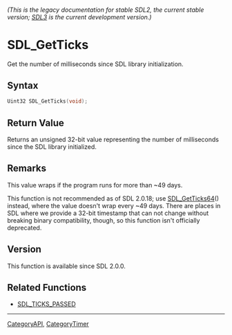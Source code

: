 ###### (This is the legacy documentation for stable SDL2, the current stable version; [SDL3](https://wiki.libsdl.org/SDL3/) is the current development version.)
# SDL_GetTicks

Get the number of milliseconds since SDL library initialization.

## Syntax

```c
Uint32 SDL_GetTicks(void);

```

## Return Value

Returns an unsigned 32-bit value representing the number of milliseconds
since the SDL library initialized.

## Remarks

This value wraps if the program runs for more than ~49 days.

This function is not recommended as of SDL 2.0.18; use
[SDL_GetTicks64](SDL_GetTicks64)() instead, where the value doesn't wrap
every ~49 days. There are places in SDL where we provide a 32-bit timestamp
that can not change without breaking binary compatibility, though, so this
function isn't officially deprecated.

## Version

This function is available since SDL 2.0.0.

## Related Functions

* [SDL_TICKS_PASSED](SDL_TICKS_PASSED)

----
[CategoryAPI](CategoryAPI), [CategoryTimer](CategoryTimer)

